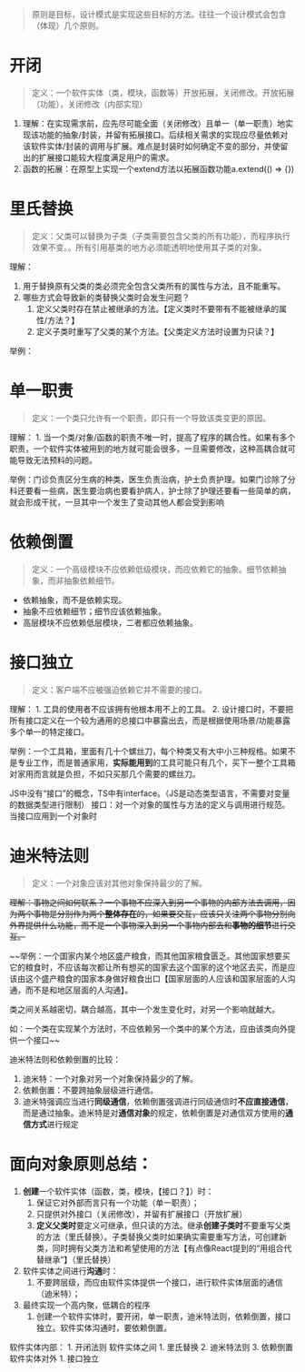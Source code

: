>原则是目标，设计模式是实现这些目标的方法。往往一个设计模式会包含（体现）几个原则。

# 开闭

>定义：一个软件实体（类，模块，函数等）开放拓展，关闭修改。开放拓展（功能），关闭修改（内部实现）
1. 理解：在实现需求前，应先尽可能全面（关闭修改）且单一（单一职责）地实现该功能的抽象/封装，并留有拓展接口。后续相关需求的实现应尽量依赖对该软件实体/封装的调用与扩展。难点是封装时如何确定不变的部分，并使留出的扩展接口能较大程度满足用户的需求。  
2. 函数的拓展：在原型上实现一个extend方法以拓展函数功能a.extend(() => {})

# 里氏替换

>定义：父类可以替换为子类（子类需要包含父类的所有功能），而程序执行效果不变。。所有引用基类的地方必须能透明地使用其子类的对象。

理解：
1.  用于替换原有父类的类必须完全包含父类所有的属性与方法，且不能重写。
2.  哪些方式会导致新的类替换父类时会发生问题？
	1.  定义父类时存在禁止被继承的方法。【定义类时不要带有不能被继承的属性/方法？】
	2.  定义子类时重写了父类的某个方法。【父类定义方法时设置为只读？】

举例：

# 单一职责

>定义：一个类只允许有一个职责，即只有一个导致该类变更的原因。

理解：
	1.  当一个类/对象/函数的职责不唯一时，提高了程序的耦合性。如果有多个职责，一个软件实体被用到的地方就可能会很多，一旦需要修改，这种高耦合就可能导致无法预料的问题。

举例：门诊负责区分生病的种类，医生负责治病，护士负责护理。如果门诊除了分科还要看一些病，医生要治病也要看护病人，护士除了护理还要看一些简单的病，就会形成干扰，一旦其中一个发生了变动其他人都会受到影响

# 依赖倒置
>定义：一个高级模块不应依赖低级模块，而应依赖它的抽象。细节依赖抽象，而非抽象依赖细节。

-   依赖抽象，而不是依赖实现。
-   抽象不应依赖细节；细节应该依赖抽象。
-   高层模块不应依赖低层模块，二者都应依赖抽象。
# 接口独立
>定义：客户端不应被强迫依赖它并不需要的接口。

理解：
	1.  工具的使用者不应该拥有他根本用不上的工具。
	2.  设计接口时，不要把所有接口定义在一个较为通用的总接口中暴露出去，而是根据使用场景/功能暴露多个单一的特定接口。

举例：一个工具箱，里面有几十个螺丝刀，每个种类又有大中小三种规格。如果不是专业工作，而是普通家用，**实际能用到**的工具可能只有几个，买下一整个工具箱对家用而言就是负担，不如只买那几个需要的螺丝刀。

JS中没有“接口”的概念，TS中有interface。（JS是动态类型语言，不需要对变量的数据类型进行限制）
接口：对一个对象的属性与方法的定义与调用进行规范。当接口应用到一个对象时
# 迪米特法则
>定义：一个对象应该对其他对象保持最少的了解。

~~理解：事物之间如何联系？一个事物不应深入到另一个事物的内部方法去调用，因为两个事物是分别作为两个**整体存在**的，如果要交互，应该只关注两个事物分别向外界提供什么功能，而不是一个事物深入到另一个事物内部去和**事物的细节**进行交互。~~

~~举例：一个国家内某个地区盛产粮食，而其他国家粮食匮乏。其他国家想要买它的粮食时，不应该每次都让所有想买的国家去这个国家的这个地区去买，而是应该由这个盛产粮食的国家本身做好粮食出口【国家层面的人应该和国家层面的人沟通，而不是和地区层面的人沟通】。

类之间关系越密切，耦合越高，其中一个发生变化时，对另一个影响就越大。

如：一个类在实现某个方法时，不应依赖另一个类中的某个方法，应由该类向外提供一个接口~~

迪米特法则和依赖倒置的比较：

1.  迪米特：一个对象对另一个对象保持最少的了解。
2.  依赖倒置：不要跨抽象层级进行通信。
3.  迪米特强调应当进行**同级通信**，依赖倒置强调进行同级通信时**不应直接通信**，而是通过抽象。迪米特是对**通信对象**的规定，依赖倒置是对通信双方使用的**通信方式**进行规定

# 面向对象原则总结：

1.  **创建**一个软件实体（函数，类，模块，【接口？】）时：
	1.  保证它对外部而言只有一个功能（单一职责）；
	2.  只提供对外接口（关闭修改），并留有扩展接口（开放扩展）
	3.  **定义父类时**要定义可继承，但只读的方法。继承**创建子类时**不要重写父类的方法（里氏替换）。子类替换父类时如果确实需要重写方法，可创建新类，同时拥有父类方法和希望使用的方法【有点像React提到的“用组合代替继承”】（里氏替换）
2.  软件实体之间进行**沟通**时：
	1.  不要跨层级，而应由软件实体提供一个接口，进行软件实体层面的通信（迪米特）；
3.  最终实现一个高内聚，低耦合的程序
	1.  创建一个软件实体时，要开闭，单一职责，迪米特法则，依赖倒置，接口独立。软件实体沟通时，要依赖倒置。

软件实体内部：
	1. 开闭法则
软件实体之间
	1. 里氏替换
	2. 迪米特法则
	3. 依赖倒置
软件实体对外
	1. 接口独立